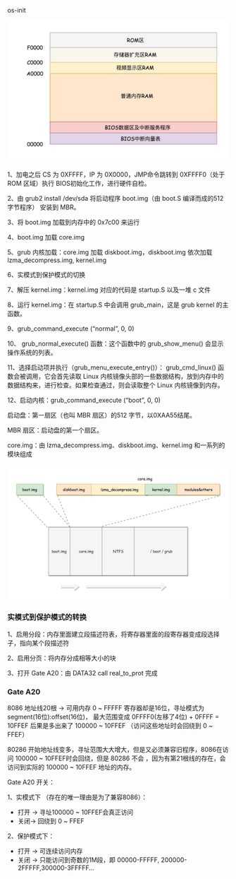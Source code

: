 os-init



![os_init](init_memory.jpeg)

1、加电之后 CS 为 0XFFFF，IP 为 0X0000，JMP命令跳转到 0XFFFF0（处于 ROM 区域）执行 BIOS初始化工作，进行硬件自检。

2、由 grub2 install /dev/sda 将启动程序 boot.img（由 boot.S 编译而成的512 字节程序） 安装到 MBR。

3、将 boot.img 加载到内存中的 0x7c00 来运行

4、boot.img 加载 core.img

5、grub 内核加载：core.img 加载 diskboot.img，diskboot.img 依次加载 lzma_decompress.img, kernel.img

6、实模式到保护模式的切换

7、解压 kernel.img：kernel.img 对应的代码是 startup.S 以及一堆 c 文件

8、运行 kernel.img：在 startup.S 中会调用 grub_main，这是 grub kernel 的主函数。

9、grub_command_execute (“normal”, 0, 0)

10、 grub_normal_execute() 函数：这个函数中的 grub_show_menu() 会显示操作系统的列表。

11、选择启动项并执行（grub_menu_execute_entry()）： grub_cmd_linux() 函数会被调用，它会首先读取 Linux 内核镜像头部的一些数据结构，放到内存中的数据结构来，进行检查。如果检查通过，则会读取整个 Linux 内核镜像到内存。

12、启动内核：grub_command_execute (“boot”, 0, 0)





启动盘：第一扇区（也叫 MBR 扇区）的512 字节，以0XAA55结尾。

MBR 扇区：启动盘的第一个扇区。

core.img：由 lzma_decompress.img、diskboot.img、kernel.img 和一系列的模块组成

![init_grub](init_grub.jpeg)

### 实模式到保护模式的转换

1、启用分段：内存里面建立段描述符表，将寄存器里面的段寄存器变成段选择子，指向某个段描述符

2、启用分页：将内存分成相等大小的块

3、打开 Gate A20：由 DATA32 call real_to_prot  完成



### Gate A20

8086 地址线20根 -> 可用内存 0 ~ FFFFF
寄存器却是16位，寻址模式为 segment(16位):offset(16位)， 最大范围变成 0FFFF0(左移了4位) + 0FFFF = 10FFEF
后果是多出来了 100000 ~ 10FFEF （访问这些地址时会回绕到 0 ~ FFEF）

80286 开始地址线变多，寻址范围大大增大，但是又必须兼容旧程序，8086在访问 100000 ~ 10FFEF时会回绕，但是 80286 不会 ，因为有第21根线的存在，会访问到实际的 100000 ~ 10FFEF 地址的内存。

Gate A20 开关：

1、实模式下 （存在的唯一理由是为了兼容8086）：

* 打开 -> 寻址100000 ~ 10FFEF会真正访问
* 关闭-> 回绕到 0 ~ FFEF

2、保护模式下：

* 打开 -> 可连续访问内存
* 关闭 -> 只能访问到奇数的1M段，即 00000-FFFFF, 200000-2FFFFF,300000-3FFFFF…